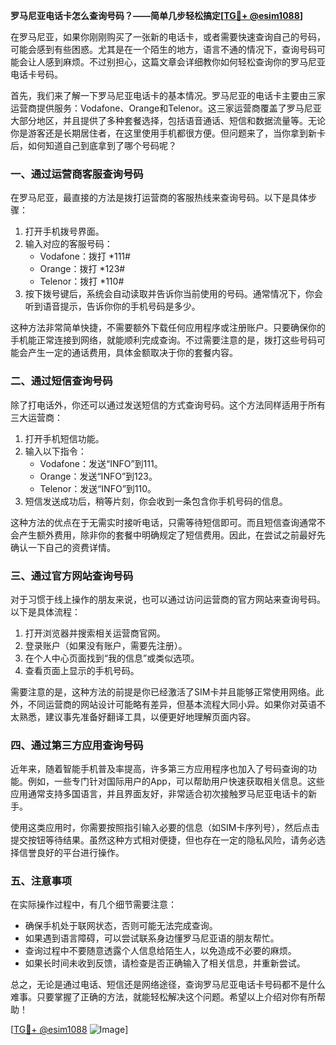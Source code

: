 **罗马尼亚电话卡怎么查询号码？——简单几步轻松搞定[[TG💪+ @esim1088](https://t.me/s/esim1088)]**

在罗马尼亚，如果你刚刚购买了一张新的电话卡，或者需要快速查询自己的号码，可能会感到有些困惑。尤其是在一个陌生的地方，语言不通的情况下，查询号码可能会让人感到麻烦。不过别担心，这篇文章会详细教你如何轻松查询你的罗马尼亚电话卡号码。

首先，我们来了解一下罗马尼亚电话卡的基本情况。罗马尼亚的电话卡主要由三家运营商提供服务：Vodafone、Orange和Telenor。这三家运营商覆盖了罗马尼亚大部分地区，并且提供了多种套餐选择，包括语音通话、短信和数据流量等。无论你是游客还是长期居住者，在这里使用手机都很方便。但问题来了，当你拿到新卡后，如何知道自己到底拿到了哪个号码呢？

### **一、通过运营商客服查询号码**

在罗马尼亚，最直接的方法是拨打运营商的客服热线来查询号码。以下是具体步骤：

1. 打开手机拨号界面。
2. 输入对应的客服号码：
   - Vodafone：拨打 *111#
   - Orange：拨打 *123#
   - Telenor：拨打 *110#
3. 按下拨号键后，系统会自动读取并告诉你当前使用的号码。通常情况下，你会听到语音提示，告诉你你的手机号码是多少。

这种方法非常简单快捷，不需要额外下载任何应用程序或注册账户。只要确保你的手机能正常连接到网络，就能顺利完成查询。不过需要注意的是，拨打这些号码可能会产生一定的通话费用，具体金额取决于你的套餐内容。

### **二、通过短信查询号码**

除了打电话外，你还可以通过发送短信的方式查询号码。这个方法同样适用于所有三大运营商：

1. 打开手机短信功能。
2. 输入以下指令：
   - Vodafone：发送“INFO”到111。
   - Orange：发送“INFO”到123。
   - Telenor：发送“INFO”到110。
3. 短信发送成功后，稍等片刻，你会收到一条包含你手机号码的信息。

这种方法的优点在于无需实时接听电话，只需等待短信即可。而且短信查询通常不会产生额外费用，除非你的套餐中明确规定了短信费用。因此，在尝试之前最好先确认一下自己的资费详情。

### **三、通过官方网站查询号码**

对于习惯于线上操作的朋友来说，也可以通过访问运营商的官方网站来查询号码。以下是具体流程：

1. 打开浏览器并搜索相关运营商官网。
2. 登录账户（如果没有账户，需要先注册）。
3. 在个人中心页面找到“我的信息”或类似选项。
4. 查看页面上显示的手机号码。

需要注意的是，这种方法的前提是你已经激活了SIM卡并且能够正常使用网络。此外，不同运营商的网站设计可能略有差异，但基本流程大同小异。如果你对英语不太熟悉，建议事先准备好翻译工具，以便更好地理解页面内容。

### **四、通过第三方应用查询号码**

近年来，随着智能手机普及率提高，许多第三方应用程序也加入了号码查询的功能。例如，一些专门针对国际用户的App，可以帮助用户快速获取相关信息。这些应用通常支持多国语言，并且界面友好，非常适合初次接触罗马尼亚电话卡的新手。

使用这类应用时，你需要按照指引输入必要的信息（如SIM卡序列号），然后点击提交按钮等待结果。虽然这种方式相对便捷，但也存在一定的隐私风险，请务必选择信誉良好的平台进行操作。

### **五、注意事项**

在实际操作过程中，有几个细节需要注意：

- 确保手机处于联网状态，否则可能无法完成查询。
- 如果遇到语言障碍，可以尝试联系身边懂罗马尼亚语的朋友帮忙。
- 查询过程中不要随意透露个人信息给陌生人，以免造成不必要的麻烦。
- 如果长时间未收到反馈，请检查是否正确输入了相关信息，并重新尝试。

总之，无论是通过电话、短信还是网络途径，查询罗马尼亚电话卡号码都不是什么难事。只要掌握了正确的方法，就能轻松解决这个问题。希望以上介绍对你有所帮助！

[[TG💪+ @esim1088](https://t.me/s/esim1088) ![Image](https://i.postimg.cc/4NQfJmqS/Snipaste-2025-05-13-00-14-12.png)]